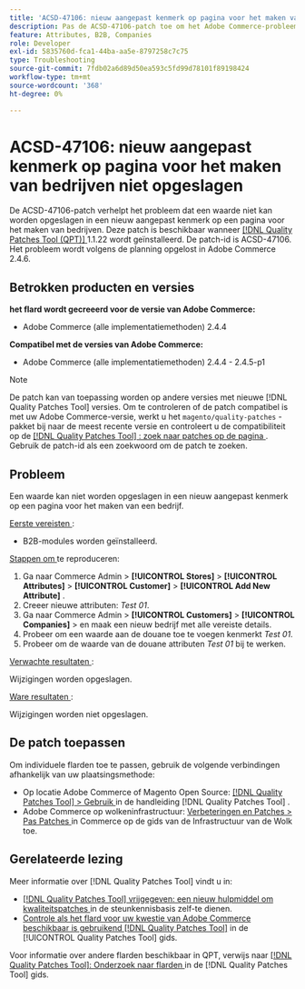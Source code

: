 ```yaml
---
title: 'ACSD-47106: nieuw aangepast kenmerk op pagina voor het maken van bedrijven niet opgeslagen'
description: Pas de ACSD-47106-patch toe om het Adobe Commerce-probleem op te lossen, waarbij een waarde niet kan worden opgeslagen in een nieuw aangepast kenmerk op een pagina voor het maken van bedrijven.
feature: Attributes, B2B, Companies
role: Developer
exl-id: 5835760d-fca1-44ba-aa5e-8797258c7c75
type: Troubleshooting
source-git-commit: 7fdb02a6d89d50ea593c5fd99d78101f89198424
workflow-type: tm+mt
source-wordcount: '368'
ht-degree: 0%

---
```


# ACSD-47106: nieuw aangepast kenmerk op pagina voor het maken van bedrijven niet opgeslagen

De ACSD-47106-patch verhelpt het probleem dat een waarde niet kan worden opgeslagen in een nieuw aangepast kenmerk op een pagina voor het maken van bedrijven. Deze patch is beschikbaar wanneer [[!DNL Quality Patches Tool (QPT)] ](https://experienceleague.adobe.com/nl/docs/commerce-operations/tools/quality-patches-tool/quality-patches-tool-to-self-serve-quality-patches) 1.1.22 wordt geïnstalleerd. De patch-id is ACSD-47106. Het probleem wordt volgens de planning opgelost in Adobe Commerce 2.4.6.

## Betrokken producten en versies

**het flard wordt gecreeerd voor de versie van Adobe Commerce:**

* Adobe Commerce (alle implementatiemethoden) 2.4.4

**Compatibel met de versies van Adobe Commerce:**

* Adobe Commerce (alle implementatiemethoden) 2.4.4 - 2.4.5-p1

>[!NOTE]
>
>De patch kan van toepassing worden op andere versies met nieuwe [!DNL Quality Patches Tool] versies. Om te controleren of de patch compatibel is met uw Adobe Commerce-versie, werkt u het `magento/quality-patches` -pakket bij naar de meest recente versie en controleert u de compatibiliteit op de [[!DNL Quality Patches Tool] : zoek naar patches op de pagina ](https://experienceleague.adobe.com/tools/commerce-quality-patches/index.html?lang=nl-NL) . Gebruik de patch-id als een zoekwoord om de patch te zoeken.

## Probleem

Een waarde kan niet worden opgeslagen in een nieuw aangepast kenmerk op een pagina voor het maken van een bedrijf.

<u> Eerste vereisten </u>:

* B2B-modules worden geïnstalleerd.

<u> Stappen om </u> te reproduceren:

1. Ga naar Commerce Admin > **[!UICONTROL Stores]** > **[!UICONTROL Attributes]** > **[!UICONTROL Customer]** > **[!UICONTROL Add New Attribute]** .
1. Creeer nieuwe attributen: _Test 01_.
1. Ga naar Commerce Admin > **[!UICONTROL Customers]** > **[!UICONTROL Companies]** > en maak een nieuw bedrijf met alle vereiste details.
1. Probeer om een waarde aan de douane toe te voegen kenmerkt _Test 01_.
1. Probeer om de waarde van de douane attributen _Test 01_ bij te werken.

<u> Verwachte resultaten </u>:

Wijzigingen worden opgeslagen.

<u> Ware resultaten </u>:

Wijzigingen worden niet opgeslagen.

## De patch toepassen

Om individuele flarden toe te passen, gebruik de volgende verbindingen afhankelijk van uw plaatsingsmethode:

* Op locatie Adobe Commerce of Magento Open Source: [[!DNL Quality Patches Tool] > Gebruik ](/help/tools/quality-patches-tool/usage.md) in de handleiding [!DNL Quality Patches Tool] .
* Adobe Commerce op wolkeninfrastructuur: [ Verbeteringen en Patches > Pas Patches ](https://experienceleague.adobe.com/docs/commerce-cloud-service/user-guide/develop/upgrade/apply-patches.html?lang=nl-NL) in Commerce op de gids van de Infrastructuur van de Wolk toe.

## Gerelateerde lezing

Meer informatie over [!DNL Quality Patches Tool] vindt u in:

* [[!DNL Quality Patches Tool]  vrijgegeven: een nieuw hulpmiddel om kwaliteitspatches ](https://experienceleague.adobe.com/nl/docs/commerce-operations/tools/quality-patches-tool/quality-patches-tool-to-self-serve-quality-patches) in de steunkennisbasis zelf-te dienen.
* [ Controle als het flard voor uw kwestie van Adobe Commerce beschikbaar is gebruikend  [!DNL Quality Patches Tool]](/help/tools/quality-patches-tool/patches-available-in-qpt/check-patch-for-magento-issue-with-magento-quality-patches.md) in de [!UICONTROL Quality Patches Tool] gids.


Voor informatie over andere flarden beschikbaar in QPT, verwijs naar [[!DNL Quality Patches Tool]: Onderzoek naar flarden ](https://experienceleague.adobe.com/tools/commerce-quality-patches/index.html?lang=nl-NL) in de [!DNL Quality Patches Tool] gids.
